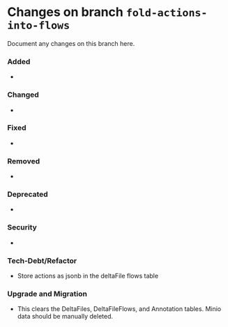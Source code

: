 # Changes on branch `fold-actions-into-flows`
Document any changes on this branch here.
### Added
- 

### Changed
- 

### Fixed
- 

### Removed
- 

### Deprecated
- 

### Security
- 

### Tech-Debt/Refactor
- Store actions as jsonb in the deltaFile flows table 

### Upgrade and Migration
- This clears the DeltaFiles, DeltaFileFlows, and Annotation tables. Minio data should be manually deleted.
